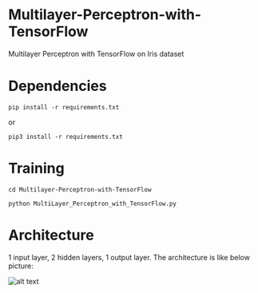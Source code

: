 # Multilayer-Perceptron-with-TensorFlow

Multilayer Perceptron with TensorFlow on Iris dataset

# Dependencies

```pip install -r requirements.txt```

or

```pip3 install -r requirements.txt```

# Training

```cd Multilayer-Perceptron-with-TensorFlow```

```python MultiLayer_Perceptron_with_TensorFlow.py```

# Architecture

1 input layer, 2 hidden layers, 1 output layer. The architecture is like below picture:

![alt text](https://github.com/MuhammedBuyukkinaci/Multilayer-Perceptron-with-TensorFlow/blob/master/arc.jpg)

